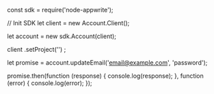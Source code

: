 const sdk = require('node-appwrite');

// Init SDK
let client = new Account.Client();

let account = new sdk.Account(client);

client
    .setProject('')
;

let promise = account.updateEmail('email@example.com', 'password');

promise.then(function (response) {
    console.log(response);
}, function (error) {
    console.log(error);
});